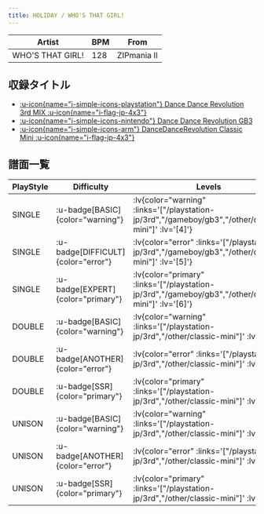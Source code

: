 ```yaml
---
title: HOLIDAY / WHO'S THAT GIRL!
---
```


|Artist|BPM|From|
|------|---|----|
|WHO'S THAT GIRL!|128|ZIPmania II|

## 収録タイトル

- [ :u-icon{name="i-simple-icons-playstation"} Dance Dance Revolution 3rd MIX :u-icon{name="i-flag-jp-4x3"} ](/playstation-jp/3rd)
- [ :u-icon{name="i-simple-icons-nintendo"} Dance Dance Revolution GB3](/gameboy/gb3)
- [ :u-icon{name="i-simple-icons-arm"} DanceDanceRevolution Classic Mini :u-icon{name="i-flag-jp-4x3"} ](/other/classic-mini)

## 譜面一覧

|PlayStyle|Difficulty|Levels|Notes|Movie|
|---------|----------|------|-----|-----|
|SINGLE| :u-badge[BASIC]{color="warning"} | :lv{color="warning" :links='["/playstation-jp/3rd","/gameboy/gb3","/other/classic-mini"]' :lv='[4]'} |154/0||
|SINGLE| :u-badge[DIFFICULT]{color="error"} | :lv{color="error" :links='["/playstation-jp/3rd","/gameboy/gb3","/other/classic-mini"]' :lv='[5]'} |216/0||
|SINGLE| :u-badge[EXPERT]{color="primary"} | :lv{color="primary" :links='["/playstation-jp/3rd","/gameboy/gb3","/other/classic-mini"]' :lv='[6]'} |230/0||
|DOUBLE| :u-badge[BASIC]{color="warning"} | :lv{color="warning" :links='["/playstation-jp/3rd","/other/classic-mini"]' :lv='[4]'} |165/0||
|DOUBLE| :u-badge[ANOTHER]{color="error"} | :lv{color="error" :links='["/playstation-jp/3rd","/other/classic-mini"]' :lv='[5]'} |200/0||
|DOUBLE| :u-badge[SSR]{color="primary"} | :lv{color="primary" :links='["/playstation-jp/3rd","/other/classic-mini"]' :lv='[7]'} |254/0||
|UNISON| :u-badge[BASIC]{color="warning"} | :lv{color="warning" :links='["/playstation-jp/3rd","/other/classic-mini"]' :lv='[4]'} |||
|UNISON| :u-badge[ANOTHER]{color="error"} | :lv{color="error" :links='["/playstation-jp/3rd","/other/classic-mini"]' :lv='[5]'} |||
|UNISON| :u-badge[SSR]{color="primary"} | :lv{color="primary" :links='["/playstation-jp/3rd","/other/classic-mini"]' :lv='[6]'} |||
